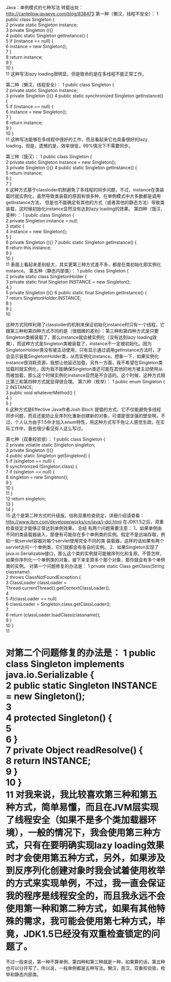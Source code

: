 Java：单例模式的七种写法
转载出处：http://cantellow.javaeye.com/blog/838473
第一种（懒汉，线程不安全）：
 1 public class Singleton {  
 2     private static Singleton instance;  
 3     private Singleton (){}   
 4     public static Singleton getInstance() {  
 5     if (instance == null) {  
 6         instance = new Singleton();  
 7     }  
 8     return instance;  
 9     }  
10 }  
11 
这种写法lazy loading很明显，但是致命的是在多线程不能正常工作。


第二种（懒汉，线程安全）：
 1 public class Singleton {  
 2     private static Singleton instance;  
 3     private Singleton (){}
 4     public static synchronized Singleton getInstance() {  
 5     if (instance == null) {  
 6         instance = new Singleton();  
 7     }  
 8     return instance;  
 9     }  
10 }  
11 
这种写法能够在多线程中很好的工作，而且看起来它也具备很好的lazy loading，但是，遗憾的是，效率很低，99%情况下不需要同步。

第三种（饿汉）：
1 public class Singleton {  
2     private static Singleton instance = new Singleton();  
3     private Singleton (){}
4     public static Singleton getInstance() {  
5     return instance;  
6     }  
7 }  
8 
这种方式基于classloder机制避免了多线程的同步问题，不过，instance在类装载时就实例化，虽然导致类装载的原因有很多种，在单例模式中大多数都是调用getInstance方法， 但是也不能确定有其他的方式（或者其他的静态方法）导致类装载，这时候初始化instance显然没有达到lazy loading的效果。
第四种（饿汉，变种）：
 1 public class Singleton {  
 2     private Singleton instance = null;  
 3     static {  
 4     instance = new Singleton();  
 5     }  
 6     private Singleton (){}
 7     public static Singleton getInstance() {  
 8     return this.instance;  
 9     }  
10 }  
11 
表面上看起来差别挺大，其实更第三种方式差不多，都是在类初始化即实例化instance。
第五种（静态内部类）：
 1 public class Singleton {  
 2     private static class SingletonHolder {  
 3     private static final Singleton INSTANCE = new Singleton();  
 4     }  
 5     private Singleton (){}
 6     public static final Singleton getInstance() {  
 7         return SingletonHolder.INSTANCE;  
 8     }  
 9 }  
10 
 
这种方式同样利用了classloder的机制来保证初始化instance时只有一个线程，它跟第三种和第四种方式不同的是（很细微的差别）：第三种和第四种方式是只要Singleton类被装载了，那么instance就会被实例化（没有达到lazy loading效果），而这种方式是Singleton类被装载了，instance不一定被初始化。因为SingletonHolder类没有被主动使用，只有显示通过调用getInstance方法时，才会显示装载SingletonHolder类，从而实例化instance。想象一下，如果实例化instance很消耗资源，我想让他延迟加载，另外一方面，我不希望在Singleton类加载时就实例化，因为我不能确保Singleton类还可能在其他的地方被主动使用从而被加载，那么这个时候实例化instance显然是不合适的。这个时候，这种方式相比第三和第四种方式就显得很合理。
第六种（枚举）：
1 public enum Singleton {  
2     INSTANCE;  
3     public void whateverMethod() {  
4     }  
5 }  
6 
这种方式是Effective Java作者Josh Bloch 提倡的方式，它不仅能避免多线程同步问题，而且还能防止反序列化重新创建新的对象，可谓是很坚强的壁垒啊，不过，个人认为由于1.5中才加入enum特性，用这种方式写不免让人感觉生疏，在实际工作中，我也很少看见有人这么写过。
 
第七种（双重校验锁）：
 1 public class Singleton {  
 2     private volatile static Singleton singleton;  
 3     private Singleton (){}   
 4     public static Singleton getSingleton() {  
 5     if (singleton == null) {  
 6         synchronized (Singleton.class) {  
 7         if (singleton == null) {  
 8             singleton = new Singleton();  
 9         }  
10         }  
11     }  
12     return singleton;  
13     }  
14 }  
15 
这个是第二种方式的升级版，俗称双重检查锁定，详细介绍请查看：http://www.ibm.com/developerworks/cn/java/j-dcl.html
在JDK1.5之后，双重检查锁定才能够正常达到单例效果。
总结
有两个问题需要注意：
     1、如果单例由不同的类装载器装入，那便有可能存在多个单例类的实例。假定不是远端存取，例如一些servlet容器对每个servlet使用完全不同的类  装载器，这样的话如果有两个servlet访问一个单例类，它们就都会有各自的实例。
     2、如果Singleton实现了java.io.Serializable接口，那么这个类的实例就可能被序列化和复原。不管怎样，如果你序列化一个单例类的对象，接下来复原多个那个对象，那你就会有多个单例类的实例。
对第一个问题修复的办法是：
 1 private static Class getClass(String classname)      
 2                                          throws ClassNotFoundException {     
 3       ClassLoader classLoader = Thread.currentThread().getContextClassLoader();     
 4       
 5       if(classLoader == null)     
 6          classLoader = Singleton.class.getClassLoader();     
 7       
 8       return (classLoader.loadClass(classname));     
 9    }     
10 }  
11 
 
 对第二个问题修复的办法是： 
 1 public class Singleton implements java.io.Serializable {     
 2    public static Singleton INSTANCE = new Singleton();     
 3       
 4    protected Singleton() {     
 5         
 6    }     
 7    private Object readResolve() {     
 8             return INSTANCE;     
 9       }    
10 }   
11 
对我来说，我比较喜欢第三种和第五种方式，简单易懂，而且在JVM层实现了线程安全（如果不是多个类加载器环境），一般的情况下，我会使用第三种方式，只有在要明确实现lazy loading效果时才会使用第五种方式，另外，如果涉及到反序列化创建对象时我会试着使用枚举的方式来实现单例，不过，我一直会保证我的程序是线程安全的，而且我永远不会使用第一种和第二种方式，如果有其他特殊的需求，我可能会使用第七种方式，毕竟，JDK1.5已经没有双重检查锁定的问题了。
========================================================================
 
不过一般来说，第一种不算单例，第四种和第三种就是一种，如果算的话，第五种也可以分开写了。所以说，一般单例都是五种写法。懒汉，恶汉，双重校验锁，枚举和静态内部类。

